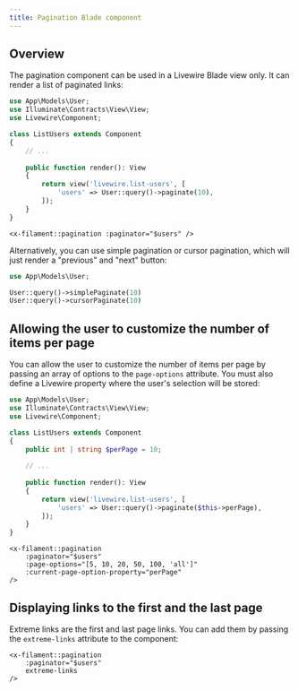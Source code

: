 ```yaml
---
title: Pagination Blade component
---
```


## Overview

The pagination component can be used in a Livewire Blade view only. It can render a list of paginated links:

```php
use App\Models\User;
use Illuminate\Contracts\View\View;
use Livewire\Component;

class ListUsers extends Component
{
    // ...
    
    public function render(): View
    {
        return view('livewire.list-users', [
            'users' => User::query()->paginate(10),
        ]);
    }
}
```

```blade
<x-filament::pagination :paginator="$users" />
```

Alternatively, you can use simple pagination or cursor pagination, which will just render a "previous" and "next" button:

```php
use App\Models\User;

User::query()->simplePaginate(10)
User::query()->cursorPaginate(10)
```

## Allowing the user to customize the number of items per page

You can allow the user to customize the number of items per page by passing an array of options to the `page-options` attribute. You must also define a Livewire property where the user's selection will be stored:

```php
use App\Models\User;
use Illuminate\Contracts\View\View;
use Livewire\Component;

class ListUsers extends Component
{
    public int | string $perPage = 10;
    
    // ...
    
    public function render(): View
    {
        return view('livewire.list-users', [
            'users' => User::query()->paginate($this->perPage),
        ]);
    }
}
```

```blade
<x-filament::pagination
    :paginator="$users"
    :page-options="[5, 10, 20, 50, 100, 'all']"
    :current-page-option-property="perPage"
/>
```

## Displaying links to the first and the last page

Extreme links are the first and last page links. You can add them by passing the `extreme-links` attribute to the component:

```blade
<x-filament::pagination
    :paginator="$users"
    extreme-links
/>
```
